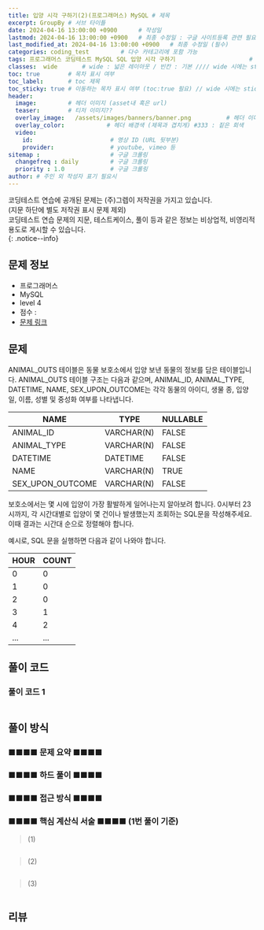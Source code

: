```yaml
---
title: 입양 시각 구하기(2)(프로그래머스) MySQL # 제목
excerpt: GroupBy # 서브 타이틀
date: 2024-04-16 13:00:00 +0900      # 작성일
lastmod: 2024-04-16 13:00:00 +0900   # 최종 수정일 : 구글 사이트등록 관련 필요
last_modified_at: 2024-04-16 13:00:00 +0900   # 최종 수정일 (필수)
categories: coding_test         # 다수 카테고리에 포함 가능
tags: 프로그래머스 코딩테스트 MySQL SQL 입양 시각 구하기                     # 태그 복수개 가능
classes:  wide       # wide : 넓은 레이아웃 / 빈칸 : 기본 //// wide 시에는 sticky toc 불가
toc: true        # 목차 표시 여부
toc_label:       # toc 제목
toc_sticky: true # 이동하는 목차 표시 여부 (toc:true 필요) // wide 시에는 sticky toc 불가
header: 
  image:         # 헤더 이미지 (asset내 혹은 url)
  teaser:        # 티저 이미지??
  overlay_image:   /assets/images/banners/banner.png          # 헤더 이미지 (제목과 겹치게)
  overlay_color:            # 헤더 배경색 (제목과 겹치게) #333 : 짙은 회색
  video:
    id:                      # 영상 ID (URL 뒷부분)
    provider:                # youtube, vimeo 등
sitemap :                    # 구글 크롤링
  changefreq : daily         # 구글 크롤링
  priority : 1.0             # 구글 크롤링
author: # 주인 외 작성자 표기 필요시
---
```

<!--postNo: 20240416_001-->

코딩테스트 연습에 공개된 문제는 (주)그렙이 저작권을 가지고 있습니다.  
(지문 하단에 별도 저작권 표시 문제 제외)  
코딩테스트 연습 문제의 지문, 테스트케이스, 풀이 등과 같은 정보는 비상업적, 비영리적 용도로 게시할 수 있습니다.  
{: .notice--info}  

## 문제 정보  

- 프로그래머스  
- MySQL  
- level 4  
- 점수 :   
- [문제 링크](https://school.programmers.co.kr/learn/courses/30/lessons/59413)  



## 문제  

ANIMAL_OUTS 테이블은 동물 보호소에서 입양 보낸 동물의 정보를 담은 테이블입니다. ANIMAL_OUTS 테이블 구조는 다음과 같으며, ANIMAL_ID, ANIMAL_TYPE, DATETIME, NAME, SEX_UPON_OUTCOME는 각각 동물의 아이디, 생물 종, 입양일, 이름, 성별 및 중성화 여부를 나타냅니다.  

| NAME             | TYPE       | NULLABLE |
| ---------------- | ---------- | -------- |
| ANIMAL_ID        | VARCHAR(N) | FALSE    |
| ANIMAL_TYPE      | VARCHAR(N) | FALSE    |
| DATETIME         | DATETIME   | FALSE    |
| NAME             | VARCHAR(N) | TRUE     |
| SEX_UPON_OUTCOME | VARCHAR(N) | FALSE    |

보호소에서는 몇 시에 입양이 가장 활발하게 일어나는지 알아보려 합니다. 0시부터 23시까지, 각 시간대별로 입양이 몇 건이나 발생했는지 조회하는 SQL문을 작성해주세요. 이때 결과는 시간대 순으로 정렬해야 합니다.  

예시로, SQL 문을 실행하면 다음과 같이 나와야 합니다.  

| HOUR | COUNT |
| ---- | ----- |
| 0    | 0     |
| 1    | 0     |
| 2    | 0     |
| 3    | 1     |
| 4    | 2     |
| ...  | ...   |

## 풀이 코드  

### 풀이 코드 1


```python

```




## 풀이 방식  

### ■■■■ 문제 요약 ■■■■
> 

### ■■■■ 하드 풀이 ■■■■
> 

### ■■■■ 접근 방식 ■■■■
> 

### ■■■■ 핵심 계산식 서술 ■■■■ (1번 풀이 기준)  
> (1)   
```python

```

> (2)   
```python

```

> (3) 
```python

```




## 리뷰  
